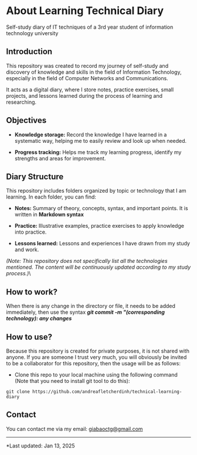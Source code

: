 # About Learning Technical Diary

Self-study diary of IT techniques of a 3rd year student of information technology university

## Introduction  

This repository was created to record my journey of self-study and discovery of knowledge and skills in the field of Information Technology, especially in the field of Computer Networks and Communications.

It acts as a digital diary, where I store notes, practice exercises, small projects, and lessons learned during the process of learning and researching.

## Objectives

* **Knowledge storage:** Record the knowledge I have learned in a systematic way, helping me to easily review and look up when needed.

* **Progress tracking:** Helps me track my learning progress, identify my strengths and areas for improvement.


## Diary Structure

This repository includes folders organized by topic or technology that I am learning. In each folder, you can find:

* **Notes:** Summary of theory, concepts, syntax, and important points. It is written in **Markdown syntax**

* **Practice:** Illustrative examples, practice exercises to apply knowledge into practice.

* **Lessons learned:** Lessons and experiences I have drawn from my study and work.

*(Note: This repository does not specifically list all the technologies mentioned. The content will be continuously updated according to my study process.)*\

## How to work?

When there is any change in the directory or file, it needs to be added immediately, then use the syntax ***git commit -m "(corresponding technology): any changes***

## How to use?

Because this repository is created for private purposes, it is not shared with anyone. If you are someone I trust very much, you will obviously be invited to be a collaborator for this repository, then the usage will be as follows:

- Clone this repo to your local machine using the following command (Note that you need to install git tool to do this):

```
git clone https://github.com/andreafletcherdinh/technical-learning-diary
```

## Contact

You can contact me via my email: giabaoctg@gmail.com

---

*Last updated: Jan 13, 2025